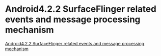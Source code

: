 # Android4.2.2 SurfaceFlinger related events and message processing mechanism
[Android4.2.2 SurfaceFlinger related events and message processing mechanism](https://aiwithcloud.com/2022/09/19/android4-2-2_surfaceflinger_related_events_and_message_processing_mechanism/)
